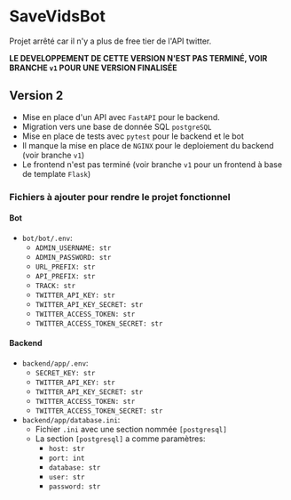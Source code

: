 # SaveVidsBot

Projet arrêté car il n'y a plus de free tier de l'API twitter.

**LE DEVELOPPEMENT DE CETTE VERSION N'EST PAS TERMINÉ, VOIR BRANCHE `v1` POUR UNE VERSION FINALISÉE** 

## Version 2
- Mise en place d'un API avec `FastAPI` pour le backend.
- Migration vers une base de donnée SQL `postgreSQL` 
- Mise en place de tests avec `pytest` pour le backend et le bot
- Il manque la mise en place de `NGINX` pour le deploiement du backend (voir branche `v1`)
- Le frontend n'est pas terminé (voir branche `v1` pour un frontend à base de template `Flask`)

### Fichiers à ajouter pour rendre le projet fonctionnel

#### Bot
- `bot/bot/.env`:
    - `ADMIN_USERNAME: str`
    - `ADMIN_PASSWORD: str`
    - `URL_PREFIX: str`
    - `API_PREFIX: str`
    - `TRACK: str`
    - `TWITTER_API_KEY: str`    
    - `TWITTER_API_KEY_SECRET: str`
    - `TWITTER_ACCESS_TOKEN: str`
    - `TWITTER_ACCESS_TOKEN_SECRET: str`

#### Backend
- `backend/app/.env`:
    - `SECRET_KEY: str`
    - `TWITTER_API_KEY: str`
    - `TWITTER_API_KEY_SECRET: str`
    - `TWITTER_ACCESS_TOKEN: str`
    - `TWITTER_ACCESS_TOKEN_SECRET: str`
- `backend/app/database.ini`:
    - Fichier `.ini` avec une section nommée `[postgresql]`
    - La section `[postgresql]` a comme paramètres:
        - `host: str`
        - `port: int`
        - `database: str`
        - `user: str`
        - `password: str`